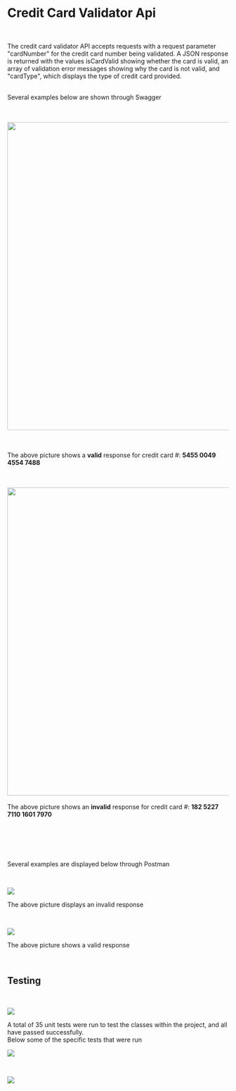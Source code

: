 # Credit Card Validator Api

<br>

The credit card validator API accepts requests with a request parameter "cardNumber" for the credit card number being validated. A JSON response is returned with the values isCardValid showing whether the card is valid, an array of validation error messages showing why the card is not valid, and "cardType", which displays the type of credit card provided.

<br>
Several examples below are shown through Swagger
<br>


<br><br>
<img src="images/valid-credit-card-validation-swagger.PNG" width="1000" height="700">

<br><br>
The above picture shows a <strong>valid</strong> response for credit card #: <strong>5455 0049 4554 7488</strong>
<br><br><br>

<img src="images/invalid-credit-card-validation-swagger.PNG" width="1000" height="700">
<br><br>  
The above picture shows an <strong>invalid</strong> response for credit card #: <strong>182 5227 7110 1601 7970</strong>

<br><br>

<br><br>
Several examples are displayed below through Postman

<br>

![](images/invalid-credit-card-request.png)
<br>

The above picture displays an invalid response

<br>

![](images/valid-credit-card-request.png)
<br>

The above picture shows a valid response

<br>


## Testing

<br>

![](images/unit-tests.png)
<br>

A total of 35 unit tests were run to test the classes within the project, and all have passed successfully.
<br>
Below some of the specific tests that were run

![](images/validator-tests.png)

<br>

![](images/payment-system-tests.png)
